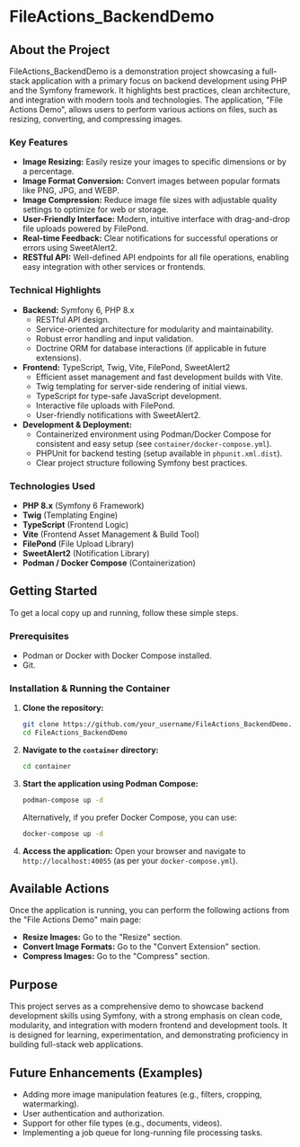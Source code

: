 # FileActions_BackendDemo

## About the Project

FileActions_BackendDemo is a demonstration project showcasing a full-stack application with a primary focus on backend development using PHP and the Symfony framework. It highlights best practices, clean architecture, and integration with modern tools and technologies. The application, "File Actions Demo", allows users to perform various actions on files, such as resizing, converting, and compressing images.

### Key Features

*   **Image Resizing:** Easily resize your images to specific dimensions or by a percentage.
*   **Image Format Conversion:** Convert images between popular formats like PNG, JPG, and WEBP.
*   **Image Compression:** Reduce image file sizes with adjustable quality settings to optimize for web or storage.
*   **User-Friendly Interface:** Modern, intuitive interface with drag-and-drop file uploads powered by FilePond.
*   **Real-time Feedback:** Clear notifications for successful operations or errors using SweetAlert2.
*   **RESTful API:** Well-defined API endpoints for all file operations, enabling easy integration with other services or frontends.

### Technical Highlights

*   **Backend:** Symfony 6, PHP 8.x
    *   RESTful API design.
    *   Service-oriented architecture for modularity and maintainability.
    *   Robust error handling and input validation.
    *   Doctrine ORM for database interactions (if applicable in future extensions).
*   **Frontend:** TypeScript, Twig, Vite, FilePond, SweetAlert2
    *   Efficient asset management and fast development builds with Vite.
    *   Twig templating for server-side rendering of initial views.
    *   TypeScript for type-safe JavaScript development.
    *   Interactive file uploads with FilePond.
    *   User-friendly notifications with SweetAlert2.
*   **Development & Deployment:**
    *   Containerized environment using Podman/Docker Compose for consistent and easy setup (see `container/docker-compose.yml`).
    *   PHPUnit for backend testing (setup available in `phpunit.xml.dist`).
    *   Clear project structure following Symfony best practices.

### Technologies Used
*   **PHP 8.x** (Symfony 6 Framework)
*   **Twig** (Templating Engine)
*   **TypeScript** (Frontend Logic)
*   **Vite** (Frontend Asset Management & Build Tool)
*   **FilePond** (File Upload Library)
*   **SweetAlert2** (Notification Library)
*   **Podman / Docker Compose** (Containerization)

## Getting Started

To get a local copy up and running, follow these simple steps.

### Prerequisites

*   Podman or Docker with Docker Compose installed.
*   Git.

### Installation & Running the Container

1.  **Clone the repository:**
    ```bash
    git clone https://github.com/your_username/FileActions_BackendDemo.git
    cd FileActions_BackendDemo
    ```
2.  **Navigate to the `container` directory:**
    ```bash
    cd container
    ```
3.  **Start the application using Podman Compose:**
    ```bash
    podman-compose up -d
    ```
    Alternatively, if you prefer Docker Compose, you can use:
    ```bash
    docker-compose up -d
    ```
4.  **Access the application:**
    Open your browser and navigate to `http://localhost:40055` (as per your `docker-compose.yml`).

## Available Actions

Once the application is running, you can perform the following actions from the "File Actions Demo" main page:

*   **Resize Images:** Go to the "Resize" section.
*   **Convert Image Formats:** Go to the "Convert Extension" section.
*   **Compress Images:** Go to the "Compress" section.

## Purpose

This project serves as a comprehensive demo to showcase backend development skills using Symfony, with a strong emphasis on clean code, modularity, and integration with modern frontend and development tools. It is designed for learning, experimentation, and demonstrating proficiency in building full-stack web applications.

## Future Enhancements (Examples)

*   Adding more image manipulation features (e.g., filters, cropping, watermarking).
*   User authentication and authorization.
*   Support for other file types (e.g., documents, videos).
*   Implementing a job queue for long-running file processing tasks.
